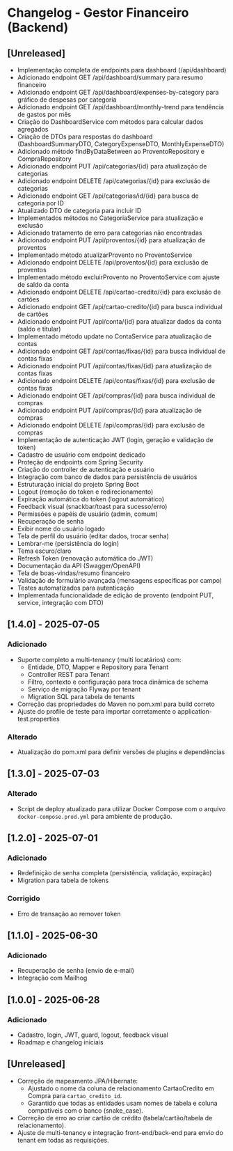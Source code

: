 # Changelog - Gestor Financeiro (Backend)

## [Unreleased]

- Implementação completa de endpoints para dashboard (/api/dashboard)
- Adicionado endpoint GET /api/dashboard/summary para resumo financeiro
- Adicionado endpoint GET /api/dashboard/expenses-by-category para gráfico de despesas por categoria
- Adicionado endpoint GET /api/dashboard/monthly-trend para tendência de gastos por mês
- Criação do DashboardService com métodos para calcular dados agregados
- Criação de DTOs para respostas do dashboard (DashboardSummaryDTO, CategoryExpenseDTO, MonthlyExpenseDTO)
- Adicionado método findByDataBetween ao ProventoRepository e CompraRepository
- Adicionado endpoint PUT /api/categorias/{id} para atualização de categorias
- Adicionado endpoint DELETE /api/categorias/{id} para exclusão de categorias
- Adicionado endpoint GET /api/categorias/id/{id} para busca de categoria por ID
- Atualizado DTO de categoria para incluir ID
- Implementados métodos no CategoriaService para atualização e exclusão
- Adicionado tratamento de erro para categorias não encontradas
- Adicionado endpoint PUT /api/proventos/{id} para atualização de proventos
- Implementado método atualizarProvento no ProventoService
- Adicionado endpoint DELETE /api/proventos/{id} para exclusão de proventos
- Implementado método excluirProvento no ProventoService com ajuste de saldo da conta
- Adicionado endpoint DELETE /api/cartao-credito/{id} para exclusão de cartões
- Adicionado endpoint GET /api/cartao-credito/{id} para busca individual de cartões
- Adicionado endpoint PUT /api/conta/{id} para atualizar dados da conta (saldo e titular)
- Implementado método update no ContaService para atualização de contas
- Adicionado endpoint GET /api/contas/fixas/{id} para busca individual de contas fixas
- Adicionado endpoint PUT /api/contas/fixas/{id} para atualização de contas fixas
- Adicionado endpoint DELETE /api/contas/fixas/{id} para exclusão de contas fixas
- Adicionado endpoint GET /api/compras/{id} para busca individual de compras
- Adicionado endpoint PUT /api/compras/{id} para atualização de compras
- Adicionado endpoint DELETE /api/compras/{id} para exclusão de compras
- Implementação de autenticação JWT (login, geração e validação de token)
- Cadastro de usuário com endpoint dedicado
- Proteção de endpoints com Spring Security
- Criação do controller de autenticação e usuário
- Integração com banco de dados para persistência de usuários
- Estruturação inicial do projeto Spring Boot
- Logout (remoção do token e redirecionamento)
- Expiração automática do token (logout automático)
- Feedback visual (snackbar/toast para sucesso/erro)
- Permissões e papéis de usuário (admin, comum)
- Recuperação de senha
- Exibir nome do usuário logado
- Tela de perfil do usuário (editar dados, trocar senha)
- Lembrar-me (persistência do login)
- Tema escuro/claro
- Refresh Token (renovação automática do JWT)
- Documentação da API (Swagger/OpenAPI)
- Tela de boas-vindas/resumo financeiro
- Validação de formulário avançada (mensagens específicas por campo)
- Testes automatizados para autenticação
- Implementada funcionalidade de edição de provento (endpoint PUT, service, integração com DTO)

## [1.4.0] - 2025-07-05

### Adicionado

- Suporte completo a multi-tenancy (multi locatários) com:
  - Entidade, DTO, Mapper e Repository para Tenant
  - Controller REST para Tenant
  - Filtro, contexto e configuração para troca dinâmica de schema
  - Serviço de migração Flyway por tenant
  - Migration SQL para tabela de tenants
- Correção das propriedades do Maven no pom.xml para build correto
- Ajuste do profile de teste para importar corretamente o application-test.properties

### Alterado

- Atualização do pom.xml para definir versões de plugins e dependências

## [1.3.0] - 2025-07-03

### Alterado

- Script de deploy atualizado para utilizar Docker Compose com o arquivo `docker-compose.prod.yml` para ambiente de produção.

## [1.2.0] - 2025-07-01

### Adicionado

- Redefinição de senha completa (persistência, validação, expiração)
- Migration para tabela de tokens

### Corrigido

- Erro de transação ao remover token

## [1.1.0] - 2025-06-30

### Adicionado

- Recuperação de senha (envio de e-mail)
- Integração com Mailhog

## [1.0.0] - 2025-06-28

### Adicionado

- Cadastro, login, JWT, guard, logout, feedback visual
- Roadmap e changelog iniciais

## [Unreleased]

- Correção de mapeamento JPA/Hibernate:
  - Ajustado o nome da coluna de relacionamento CartaoCredito em Compra para `cartao_credito_id`.
  - Garantido que todas as entidades usam nomes de tabela e coluna compatíveis com o banco (snake_case).
- Correção de erro ao criar cartão de crédito (tabela/cartão/tabela de relacionamento).
- Ajuste de multi-tenancy e integração front-end/back-end para envio do tenant em todas as requisições.
